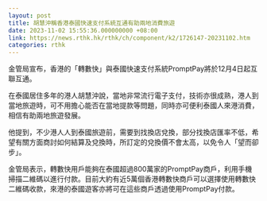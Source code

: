 ```yaml
---
layout: post
title: 胡慧沖稱香港泰國快速支付系統互通有助兩地消費旅遊
date: 2023-11-02 15:55:36.000000000 +08:00
link: https://news.rthk.hk/rthk/ch/component/k2/1726147-20231102.htm
categories: rthk
---
```


金管局宣布，香港的「轉數快」與泰國快速支付系統PromptPay將於12月4日起互聯互通。

在泰國居住多年的港人胡慧沖說，當地非常流行電子支付，技術亦很成熟，港人到當地旅遊時，可不用擔心能否在當地提款等問題，同時亦可便利泰國人來港消費，相信有助兩地旅遊發展。

他提到，不少港人人到泰國旅遊前，需要到找換店兌換，部分找換店匯率不低，希望有關方面商討如何結算及兌換時，所訂定的兌換價不會太高，以免令人「望而卻步」。

金管局表示，轉數快用戶能夠在泰國超過800萬家的PromptPay商戶，利用手機掃描二維碼以進行付款。目前大約有近5萬個香港轉數快商戶可以選擇使用轉數快二維碼收款，來港的泰國遊客亦將可在這些商戶透過使用PromptPay付款。
